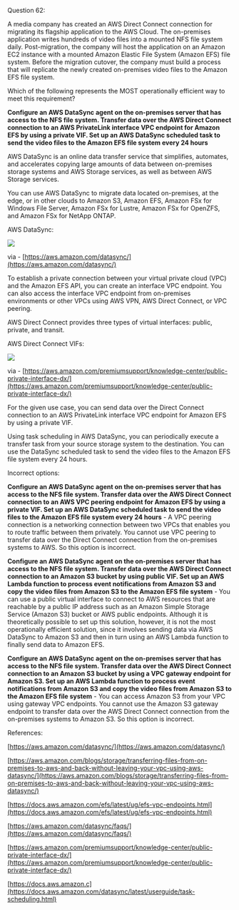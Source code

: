Question 62:

A media company has created an AWS Direct Connect connection for migrating its flagship application to the AWS Cloud. The on-premises application writes hundreds of video files into a mounted NFS file system daily. Post-migration, the company will host the application on an Amazon EC2 instance with a mounted Amazon Elastic File System (Amazon EFS) file system. Before the migration cutover, the company must build a process that will replicate the newly created on-premises video files to the Amazon EFS file system.

Which of the following represents the MOST operationally efficient way to meet this requirement?


**Configure an AWS DataSync agent on the on-premises server that has access to the NFS file system. Transfer data over the AWS Direct Connect connection to an AWS PrivateLink interface VPC endpoint for Amazon EFS by using a private VIF. Set up an AWS DataSync scheduled task to send the video files to the Amazon EFS file system every 24 hours**

AWS DataSync is an online data transfer service that simplifies, automates, and accelerates copying large amounts of data between on-premises storage systems and AWS Storage services, as well as between AWS Storage services.

You can use AWS DataSync to migrate data located on-premises, at the edge, or in other clouds to Amazon S3, Amazon EFS, Amazon FSx for Windows File Server, Amazon FSx for Lustre, Amazon FSx for OpenZFS, and Amazon FSx for NetApp ONTAP.

AWS DataSync:

![](https://d1.awsstatic.com/Digital%20Marketing/House/Editorial/products/DataSync/Product-Page-Diagram_AWS-DataSync_On-Premises-to-AWS%402x.8769b9dea1615c18ee0597b236946cbe0103b2da.png)

via - [https://aws.amazon.com/datasync/](https://aws.amazon.com/datasync/)

To establish a private connection between your virtual private cloud (VPC) and the Amazon EFS API, you can create an interface VPC endpoint. You can also access the interface VPC endpoint from on-premises environments or other VPCs using AWS VPN, AWS Direct Connect, or VPC peering.

AWS Direct Connect provides three types of virtual interfaces: public, private, and transit.

AWS Direct Connect VIFs:

![](https://assets-pt.media.datacumulus.com/aws-saa-pt/assets/pt2-q11-i1.jpg)

via - [https://aws.amazon.com/premiumsupport/knowledge-center/public-private-interface-dx/](https://aws.amazon.com/premiumsupport/knowledge-center/public-private-interface-dx/)

For the given use case, you can send data over the Direct Connect connection to an AWS PrivateLink interface VPC endpoint for Amazon EFS by using a private VIF.

Using task scheduling in AWS DataSync, you can periodically execute a transfer task from your source storage system to the destination. You can use the DataSync scheduled task to send the video files to the Amazon EFS file system every 24 hours.

Incorrect options:

**Configure an AWS DataSync agent on the on-premises server that has access to the NFS file system. Transfer data over the AWS Direct Connect connection to an AWS VPC peering endpoint for Amazon EFS by using a private VIF. Set up an AWS DataSync scheduled task to send the video files to the Amazon EFS file system every 24 hours** - A VPC peering connection is a networking connection between two VPCs that enables you to route traffic between them privately. You cannot use VPC peering to transfer data over the Direct Connect connection from the on-premises systems to AWS. So this option is incorrect.

**Configure an AWS DataSync agent on the on-premises server that has access to the NFS file system. Transfer data over the AWS Direct Connect connection to an Amazon S3 bucket by using public VIF. Set up an AWS Lambda function to process event notifications from Amazon S3 and copy the video files from Amazon S3 to the Amazon EFS file system** - You can use a public virtual interface to connect to AWS resources that are reachable by a public IP address such as an Amazon Simple Storage Service (Amazon S3) bucket or AWS public endpoints. Although it is theoretically possible to set up this solution, however, it is not the most operationally efficient solution, since it involves sending data via AWS DataSync to Amazon S3 and then in turn using an AWS Lambda function to finally send data to Amazon EFS.

**Configure an AWS DataSync agent on the on-premises server that has access to the NFS file system. Transfer data over the AWS Direct Connect connection to an Amazon S3 bucket by using a VPC gateway endpoint for Amazon S3. Set up an AWS Lambda function to process event notifications from Amazon S3 and copy the video files from Amazon S3 to the Amazon EFS file system** - You can access Amazon S3 from your VPC using gateway VPC endpoints. You cannot use the Amazon S3 gateway endpoint to transfer data over the AWS Direct Connect connection from the on-premises systems to Amazon S3. So this option is incorrect.

References:

[https://aws.amazon.com/datasync/](https://aws.amazon.com/datasync/)

[https://aws.amazon.com/blogs/storage/transferring-files-from-on-premises-to-aws-and-back-without-leaving-your-vpc-using-aws-datasync/](https://aws.amazon.com/blogs/storage/transferring-files-from-on-premises-to-aws-and-back-without-leaving-your-vpc-using-aws-datasync/)

[https://docs.aws.amazon.com/efs/latest/ug/efs-vpc-endpoints.html](https://docs.aws.amazon.com/efs/latest/ug/efs-vpc-endpoints.html)

[https://aws.amazon.com/datasync/faqs/](https://aws.amazon.com/datasync/faqs/)

[https://aws.amazon.com/premiumsupport/knowledge-center/public-private-interface-dx/](https://aws.amazon.com/premiumsupport/knowledge-center/public-private-interface-dx/)

[https://docs.aws.amazon.c](https://docs.aws.amazon.com/datasync/latest/userguide/task-scheduling.html)